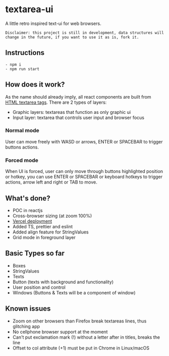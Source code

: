 # textarea-ui
A little retro inspired text-ui for web browsers.

```
Disclaimer: this project is still in development, data structures will change in the future, if you want to use it as is, fork it. 
```

## Instructions
    - npm i
    - npm run start

## How does it work?
As the name should already imply, all react components are built from [HTML textarea tags](https://developer.mozilla.org/es/docs/Web/HTML/Elemento/textarea).
There are 2 types of layers:
- Graphic layers: textareas that function as only graphic ui
- Input layer: textarea that controls user input and browser focus

### Normal mode
User can move freely with WASD or arrows, ENTER or SPACEBAR to trigger buttons actions.

### Forced mode
When UI is forced, user can only move through buttons highlighted position or hotkey, you can use ENTER or SPACEBAR or keyboard hotkeys to trigger actions, 
arrow left and right or TAB to move.

## What's done?
- POC in reactjs
- Cross-browser sizing (at zoom 100%)
- [Vercel deployment](https://textarea-ui-git-master.carmon.vercel.app/)
- Added TS, prettier and eslint
- Added align feature for StringValues
- Grid mode in foreground layer

## Basic Types so far
- Boxes
- StringValues
- Texts
- Button (texts with background and functionality)
- User position and control
- Windows (Buttons & Texts will be a component of window)

## Known issues
- Zoom on other browsers than Firefox break textareas lines, thus glitching app
- No cellphone browser support at the moment
- Can't put exclamation mark (!) without a letter after in titles, breaks the line
- Offset to col attribute (+1) must be put in Chrome in Linux/macOS